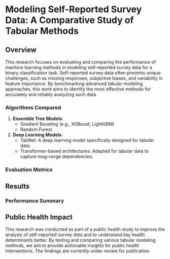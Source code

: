 # Modeling Self-Reported Survey Data: A Comparative Study of Tabular Methods

## Overview
This research focuses on evaluating and comparing the performance of machine learning methods in modeling self-reported survey data for a binary classification task. Self-reported survey data often presents unique challenges, such as missing responses, subjective biases, and variability in feature importance. By benchmarking advanced tabular modeling approaches, this work aims to identify the most effective methods for accurately and reliably analyzing such data.

### Algorithms Compared
1. **Ensemble Tree Models**:
   - Gradient Boosting (e.g., XGBoost, LightGBM)
   - Random Forest
2. **Deep Learning Models**:
   - TabNet: A deep learning model specifically designed for tabular data.
   - Transformer-based architectures: Adapted for tabular data to capture long-range dependencies.

### Evaluation Metrics

## Results
### Performance Summary


## Public Health Impact
This research was conducted as part of a public health study to improve the analysis of self-reported survey data and to understand key health determinants better. By testing and comparing various tabular modeling methods, we aim to provide actionable insights for public health interventions. The findings are currently under review for publication.

